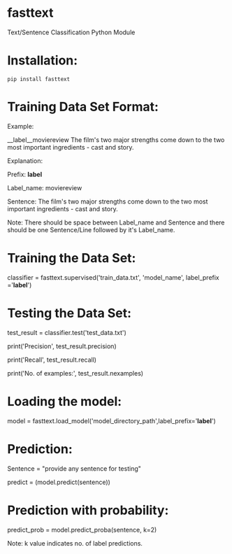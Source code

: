 # fasttext
Text/Sentence Classification Python Module

# Installation:

    pip install fasttext
  
# Training Data Set Format:

Example: 

__label__moviereview The film's two major strengths come down to the two most important ingredients - cast and story.

Explanation:

Prefix: __label__

Label_name: moviereview

Sentence: The film's two major strengths come down to the two most important ingredients - cast and story.

Note: There should be space between Label_name and Sentence and there should be one Sentence/Line followed by it's Label_name.
  
# Training the Data Set:

classifier = fasttext.supervised('train_data.txt', 'model_name', label_prefix ='__label__')

# Testing the Data Set:

test_result = classifier.test('test_data.txt')

print('Precision', test_result.precision)

print('Recall', test_result.recall)

print('No. of examples:', test_result.nexamples)

# Loading the model:

model = fasttext.load_model('model_directory_path',label_prefix='__label__')

# Prediction:

Sentence = "provide any sentence for testing"

predict = (model.predict(sentence))

# Prediction with probability:

predict_prob = model.predict_proba(sentence, k=2)

Note: k value indicates no. of label predictions.




